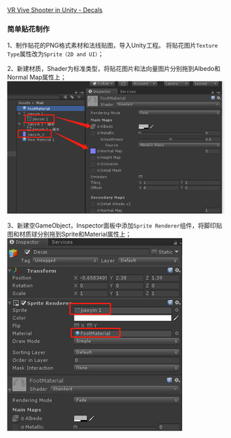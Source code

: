 [VR Vive Shooter in Unity - Decals](https://www.youtube.com/watch?v=ehovsV8OFuU)

### 简单贴花制作

1、制作贴花的PNG格式素材和法线贴图，导入Unity工程。 将贴花图片`Texture Type`属性改为`Sprite（2D and UI）`；

2、新建材质，Shader为标准类型，将贴花图片和法向量图片分别拖到Albedo和Normal Map属性上；  
![shader](https://github.com/Humor1217/TechDocments/blob/master/Unity/Decai/imgs/001.png)  

3、新建空GameObject，Inspector面板中添加`Sprite Renderer`组件，将脚印贴图和材质球分别拖到Sprite和Material属性上；  
![SpriteRenderer](https://github.com/Humor1217/TechDocments/blob/master/Unity/Decai/imgs/002.png)
